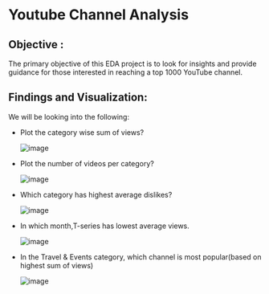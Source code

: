 # Youtube Channel Analysis

## Objective :
The primary objective of this EDA project is to look for insights and provide guidance for those interested in reaching a top 1000 YouTube channel.

## Findings and Visualization:
We will be looking into the following:
- Plot the category wise sum of views?

   ![image](https://github.com/atul139/Projects-Portfolio/assets/121300861/45cfc3de-6998-44a9-b4c1-eedacc91b39e)

  
- Plot the number of videos per category?

   ![image](https://github.com/atul139/Projects-Portfolio/assets/121300861/a71a0c85-443e-41e9-bcb8-7e0066f90bab)

  
- Which category has highest average dislikes?

   ![image](https://github.com/atul139/Projects-Portfolio/assets/121300861/34b30e50-0c31-4b5c-aa8c-84913b15214d)

  
- In which month,T-series has lowest average views.

   ![image](https://github.com/atul139/Projects-Portfolio/assets/121300861/a71415c7-4931-4355-84f6-af0a998d9e3d)

  
- In the Travel & Events category, which channel is most popular(based on highest sum of views)

  ![image](https://github.com/atul139/Projects-Portfolio/assets/121300861/cc601dc6-85c9-4775-979c-9cb02e04b365)

